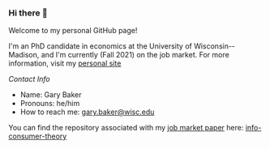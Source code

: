 ### Hi there 👋

Welcome to my personal GitHub page!

I'm an PhD candidate in economics at the University of Wisconsin--Madison, and I'm currently (Fall 2021) on the job market.
For more information, visit my [personal site](garygbaker.com)

*Contact Info*
- Name: Gary Baker
- Pronouns: he/him
- How to reach me: gary.baker@wisc.edu

You can find the repository associated with my [job market paper](https://www.garygbaker.com/publication/info-consumer-theory/) here: [info-consumer-theory](https://github.com/ggbaker/info-consumer-theory)
